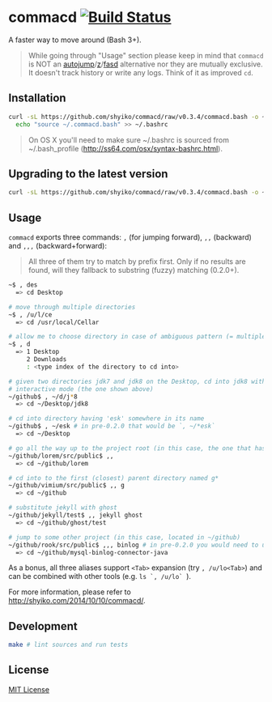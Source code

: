 # commacd [![Build Status](https://travis-ci.org/shyiko/commacd.svg)](https://travis-ci.org/shyiko/commacd)

A faster way to move around (Bash 3+).

> While going through "Usage" section please keep in mind that `commacd` is NOT an [autojump](https://github.com/joelthelion/autojump)/[z](https://github.com/rupa/z)/[fasd](https://github.com/clvv/fasd) alternative nor they are mutually exclusive. It doesn't track history or write any logs. Think of it as improved `cd`.

## Installation

```sh
curl -sL https://github.com/shyiko/commacd/raw/v0.3.4/commacd.bash -o ~/.commacd.bash && \
  echo "source ~/.commacd.bash" >> ~/.bashrc
```

> On OS X you'll need to make sure ~/.bashrc is sourced from ~/.bash_profile (http://ss64.com/osx/syntax-bashrc.html). 

## Upgrading to the latest version

```sh
curl -sL https://github.com/shyiko/commacd/raw/v0.3.4/commacd.bash -o ~/.commacd.bash
```

## Usage

`commacd` exports three commands: `,` (for jumping forward), `,,` (backward) and `,,,` (backward+forward):

> All three of them try to match by prefix first. Only if no results are found, will they fallback to substring (fuzzy) matching (0.2.0+).

```sh
~$ , des
  => cd Desktop

# move through multiple directories
~$ , /u/l/ce
  => cd /usr/local/Cellar

# allow me to choose directory in case of ambiguous pattern (= multiple choices)
~$ , d
  => 1 Desktop
     2 Downloads
     : <type index of the directory to cd into>

# given two directories jdk7 and jdk8 on the Desktop, cd into jdk8 without hitting 
# interactive mode (the one shown above)
~/github$ , ~/d/j*8
  => cd ~/Desktop/jdk8

# cd into directory having 'esk' somewhere in its name
~/github$ , ~/esk # in pre-0.2.0 that would be `, ~/*esk`
  => cd ~/Desktop

# go all the way up to the project root (in this case, the one that has .git in it)
~/github/lorem/src/public$ ,,
  => cd ~/github/lorem

# cd into to the first (closest) parent directory named g*
~/github/vimium/src/public$ ,, g
  => cd ~/github

# substitute jekyll with ghost
~/github/jekyll/test$ ,, jekyll ghost
  => cd ~/github/ghost/test

# jump to some other project (in this case, located in ~/github)
~/github/rook/src/public$ ,,, binlog # in pre-0.2.0 you would need to use `m*binlog` 
  => cd ~/github/mysql-binlog-connector-java
```

As a bonus, all three aliases support `<Tab>` expansion (try `, /u/lo<Tab>`) and can be combined with other tools (e.g. ``ls `, /u/lo` ``). 

For more information, please refer to http://shyiko.com/2014/10/10/commacd/.

## Development

```sh
make # lint sources and run tests 
```

## License

[MIT License](http://opensource.org/licenses/mit-license.php)

